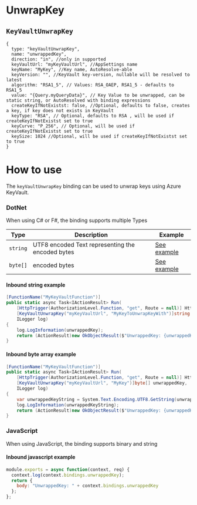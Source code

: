 # UnwrapKey

## `KeyVaultUnwrapKey`

```json5
{
  type: "keyVaultUnwrapKey",
  name: "unwrappedKey",
  direction: "in", //only in supported
  keyVaultUrl: "myKeyVaultUrl", //AppSettings name
  keyName: "MyKey", //Key name, AutoResolve-able
  keyVersion: "", //KeyVault key-version, nullable will be resolved to latest
  algorithm: "RSA1_5", // Values: RSA_OAEP, RSA1_5 - defaults to RSA1_5
  value: "{Query.myQueryData}", // Key Value to be unwrapped, can be static string, or AutoResolved with binding expressions
  createKeyIfNotExistst: false, //Optional, defaults to false, creates a key, if key does not exists in KeyVault
  keyType: "RSA", // Optional, defaults to RSA , will be used if createKeyIfNotExistst set to true
  keyCurve: "P_256", // Optional, will be used if createKeyIfNotExistst set to true
  keySize: 1024 //Optional, will be used if createKeyIfNotExistst set to true
}
```

# How to use

The `keyVaultUnwrapKey` binding can be used to unwrap keys using Azure KeyVault.

### DotNet

When using C# or F#, the binding supports multiple Types

| Type     | Description                                      | Example                                    |
| -------- | ------------------------------------------------ | ------------------------------------------ |
| `string` | UTF8 encoded Text representing the encoded bytes | [See example](#inbound-string-example)     |
| `byte[]` | encoded bytes                                    | [See example](#inbound-byte-array-example) |

#### Inbound string example

```c#
[FunctionName("MyKeyVaultFunction")]
public static async Task<IActionResult> Run(
    [HttpTrigger(AuthorizationLevel.Function, "get", Route = null)] HttpRequest req,
    [KeyVaultUnwrapKey("myKeyVaultUrl", "MyKeyToUnwrapKeyWith")]string unwrappedKey,
    ILogger log)
{
    log.LogInformation(unwrappedKey);
    return (ActionResult)new OkObjectResult($"UnwrappedKey: {unwrappedKey}");
}
```

#### Inbound byte array example

```c#
[FunctionName("MyKeyVaultFunction")]
public static async Task<IActionResult> Run(
    [HttpTrigger(AuthorizationLevel.Function, "get", Route = null)] HttpRequest req,
    [KeyVaultUnwrapKey("myKeyVaultUrl", "MyKey")]byte[] unwrappedKey,
    ILogger log)
{
    var unwrappedKeyString = System.Text.Encoding.UTF8.GetString(unwrappedKey);
    log.LogInformation(unwrappedKeyString);
    return (ActionResult)new OkObjectResult($"UnwrappedKey: {unwrappedKeyString}");
}
```

### JavaScript

When using JavaScript, the binding supports binary and string

#### Inbound javascript example

```javascript
module.exports = async function(context, req) {
  context.log(context.bindings.unwrappedKey);
  return {
    body: "UnwrappedKey: " + context.bindings.unwrappedKey
  };
};
```

